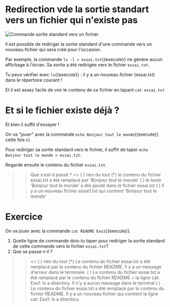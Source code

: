 
# Redirection vde la sortie standart vers un fichier qui n'existe pas

<img src="./assets/commande_ss_se_to_file_terminal.png" alt="Commande sortie standard vers un fichier"/>

Il est possible de rediriger la sortie standard d'une commande vers un nouveau fichier qui sera créé pour l'occasion.

Par exemple, la commande  `ls -l > essai.txt`{{execute}} ne génère aucun affichage à l'écran.
Sa sortie a été redirigée vers le fichier `essai.txt`.

Tu peux vérifier avec `ls`{{execute}} : il y a un nouveau fichier (essai.txt) dans le répertoire courant !

Et il est assez facile de voir le contenu de ce fichier en tapant `cat essai.txt`

# Et si le fichier existe déjà ?

Et bien il suffit d'essayer !

On va "jouer" avec la commande `echo Bonjour tout le monde`{{execute}} cette fois ci.

Pour rediriger sa sortie standard vers le fichier, il suffit de taper `echo Bonjour tout le monde > essai.txt`.

Regarde ensuite le contenu du fichier `essai.txt`.

>> Que s'est-il passé ? <<
( ) rien du tout
(*) le contenu du fichier essai.txt a été remplacé par 'Bonjour tout le monde'
( ) le texte 'Bonjour tout le monde' a été ajouté dans le fichier essai.txt
( ) Il y a un nouveau fichier essai1.txt qui contient 'Bonjour tout le monde'

# Exercice

On va jouer avec la commande `cat README Exo1`{{execute}}.

1. Quelle ligne de commande dois-tu taper pour rediriger la sortie standard de cette commande vers le fichier `essai.txt`?
2. Que se passe-t-il ?
>> <<
( ) rien du tout
(*) Le contenu du fichier essai.txt a été remplacé par le contenu du fichier README.
    Il y a un message d'erreur dans le terminale.
( ) Le contenu du fichier essai.txt a été remplacé par le contenu du fichier README + la ligne cat: Exo1: Is a directory.
    Il n'y a aucun message dans le terminal
( ) Le contenu du fichier essai.txt a été remplacé par le contenu du fichier README.
    Il y a un nouveau fichier qui contient la ligne cat: Exo1: Is a directory.
